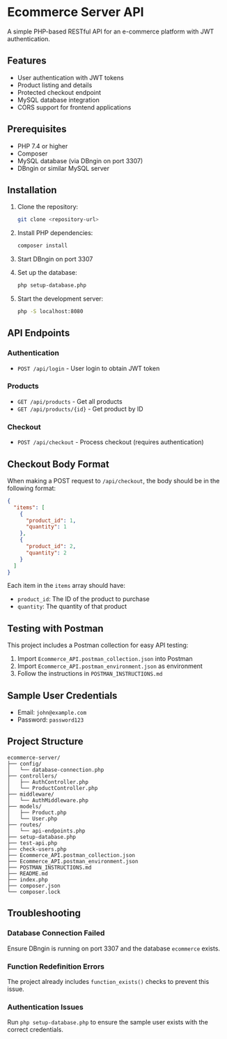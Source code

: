 # Ecommerce Server API

A simple PHP-based RESTful API for an e-commerce platform with JWT authentication.

## Features

- User authentication with JWT tokens
- Product listing and details
- Protected checkout endpoint
- MySQL database integration
- CORS support for frontend applications

## Prerequisites

- PHP 7.4 or higher
- Composer
- MySQL database (via DBngin on port 3307)
- DBngin or similar MySQL server

## Installation

1. Clone the repository:

   ```bash
   git clone <repository-url>
   ```

2. Install PHP dependencies:

   ```bash
   composer install
   ```

3. Start DBngin on port 3307

4. Set up the database:

   ```bash
   php setup-database.php
   ```

5. Start the development server:
   ```bash
   php -S localhost:8080
   ```

## API Endpoints

### Authentication

- `POST /api/login` - User login to obtain JWT token

### Products

- `GET /api/products` - Get all products
- `GET /api/products/{id}` - Get product by ID

### Checkout

- `POST /api/checkout` - Process checkout (requires authentication)

## Checkout Body Format

When making a POST request to `/api/checkout`, the body should be in the following format:

```json
{
  "items": [
    {
      "product_id": 1,
      "quantity": 1
    },
    {
      "product_id": 2,
      "quantity": 2
    }
  ]
}
```

Each item in the `items` array should have:

- `product_id`: The ID of the product to purchase
- `quantity`: The quantity of that product

## Testing with Postman

This project includes a Postman collection for easy API testing:

1. Import `Ecommerce_API.postman_collection.json` into Postman
2. Import `Ecommerce_API.postman_environment.json` as environment
3. Follow the instructions in `POSTMAN_INSTRUCTIONS.md`

## Sample User Credentials

- Email: `john@example.com`
- Password: `password123`

## Project Structure

```
ecommerce-server/
├── config/
│   └── database-connection.php
├── controllers/
│   ├── AuthController.php
│   └── ProductController.php
├── middleware/
│   └── AuthMiddleware.php
├── models/
│   ├── Product.php
│   └── User.php
├── routes/
│   └── api-endpoints.php
├── setup-database.php
├── test-api.php
├── check-users.php
├── Ecommerce_API.postman_collection.json
├── Ecommerce_API.postman_environment.json
├── POSTMAN_INSTRUCTIONS.md
├── README.md
├── index.php
├── composer.json
└── composer.lock
```

## Troubleshooting

### Database Connection Failed

Ensure DBngin is running on port 3307 and the database `ecommerce` exists.

### Function Redefinition Errors

The project already includes `function_exists()` checks to prevent this issue.

### Authentication Issues

Run `php setup-database.php` to ensure the sample user exists with the correct credentials.
